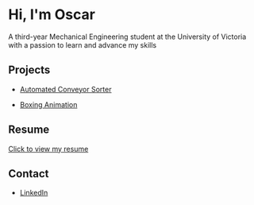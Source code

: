 # Hi, I'm Oscar 

A third-year Mechanical Engineering student at the University of Victoria with a passion to learn and advance my skills

## Projects

- [Automated Conveyor Sorter](./conveyor-sorter/)
<!--- [Gearbox Design Project](./gearbox-design/)-->
- [Boxing Animation](./boxing-animation/)

  
## Resume
[Click to view my resume](./Resume2025.pdf)

## Contact
- [LinkedIn](https://www.linkedin.com/in/oscar-oregan)  
